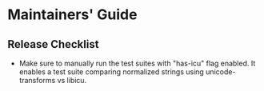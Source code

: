 # Maintainers' Guide

## Release Checklist

* Make sure to manually run the test suites with "has-icu" flag
  enabled. It enables a test suite comparing normalized strings using
  unicode-transforms vs libicu.
